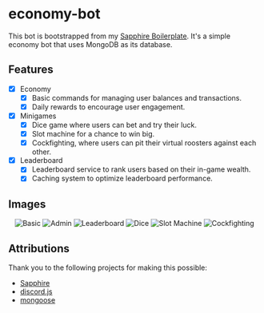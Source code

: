 # economy-bot

This bot is bootstrapped from my [Sapphire Boilerplate](https://github.com/camdzic/sapphire-boilerplate). It's a simple economy bot that uses MongoDB as its database.

## Features

- [x] Economy
  - [x] Basic commands for managing user balances and transactions.
  - [x] Daily rewards to encourage user engagement.
- [x] Minigames
  - [x] Dice game where users can bet and try their luck.
  - [x] Slot machine for a chance to win big.
  - [x] Cockfighting, where users can pit their virtual roosters against each other.
- [x] Leaderboard
  - [x] Leaderboard service to rank users based on their in-game wealth.
  - [x] Caching system to optimize leaderboard performance.

## Images

<p align="center" >
  <img src="public/basic.png" alt="Basic">
  <img src="public/admin.png" alt="Admin">
  <img src="public/leaderboard.png" alt="Leaderboard">
  <img src="public/dice.png" alt="Dice">
  <img src="public/slot machine.png" alt="Slot Machine">
  <img src="public/cockfighting.png" alt="Cockfighting">
</p>

## Attributions

Thank you to the following projects for making this possible:

- [Sapphire](https://sapphirejs.dev/)
- [discord.js](https://discord.js.org)
- [mongoose](https://mongoosejs.com/)
